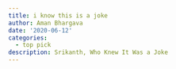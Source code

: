 ```yaml
---
title: i know this is a joke
author: Aman Bhargava
date: '2020-06-12'
categories:
  - top pick
description: Srikanth, Who Knew It Was a Joke
---
```


